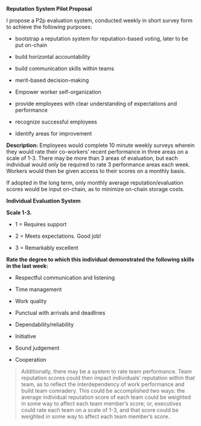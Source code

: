 **Reputation System Pilot Proposal**

I propose a P2p evaluation system, conducted weekly in short survey form to
achieve the following purposes:

-   bootstrap a reputation system for reputation-based voting, later to be put
    on-chain

-   build horizontal accountability

-   build communication skills within teams

-   merit-based decision-making

-   Empower worker self-organization

-   provide employees with clear understanding of expectations and performance

-   recognize successful employees

-   Identify areas for improvement

**Description:** Employees would complete 10 minute weekly surveys wherein they
would rate their co-workers’ recent performance in three areas on a scale of
1-3. There may be more than 3 areas of evaluation, but each individual would
only be required to rate 3 performance areas each week. Workers would then be
given access to their scores on a monthly basis.

If adopted in the long term, only monthly average reputation/evaluation scores
would be input on-chain, as to minimize on-chain storage costs.

**Individual Evaluation System**

**Scale 1-3.**

-   1 = Requires support

-   2 = Meets expectations. Good job!

-   3 = Remarkably excellent

**Rate the degree to which this individual demonstrated the following skills in
the last week:**

-   Respectful communication and listening

-   Time management

-   Work quality

-   Punctual with arrivals and deadlines

-   Dependability/reliability

-   Initiative

-   Sound judgement

-   Cooperation

>   Additionally, there may be a system to rate team performance. Team
>   reputation scores could then impact individuals’ reputation within that
>   team, as to reflect the interdependency of work performance and build team
>   comradery. This could be accomplished two ways: the average individual
>   reputation score of each team could be weighted in some way to affect each
>   team member’s score; or, executives could rate each team on a scale of 1-3,
>   and that score could be weighted in some way to affect each team member’s
>   score.
